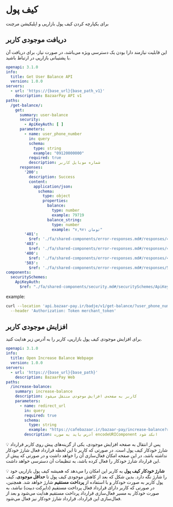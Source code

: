 # کیف پول

برای یکپارچه کردن کیف پول بازارپی و اپلیکیشن مرچنت

## دریافت موجودی کاربر

این قابلیت نیازمند دارا بودن یک دسترسی ویژه می‌باشد، در صورت نیاز، برای دریافت آن با پشتیبانی بازارپی در ارتباط باشید.

```yaml
openapi: 3.1.0
info:
  title: Get User Balance API
  version: 1.0.0
servers:
  - url: 'https://{base_url}{base_path_v1}'
    description: BazaarPay API v1
paths:
  /get-balance/:
    get:
      summary: user-balance
      security:
        - ApiKeyAuth: [ ]
      parameters:
        - name: user_phone_number
          in: query
          schema:
            type: string
            example: "09120000000"
          required: true
          description: شماره موبایل کاربر
      responses:
        '200':
          description: Success
          content:
            application/json:
              schema:
                type: object
                properties:
                  balance:
                    type: number
                    example: 79719
                  balance_string:
                    type: number
                    example: "۷,۹۷۱ تومان"
        '401':
          $ref: './fa/shared-components/error-responses.md#/responses/401'
        '403':
          $ref: './fa/shared-components/error-responses.md#/responses/403'
        '400':
          $ref: './fa/shared-components/error-responses.md#/responses/400'
        '503':
          $ref: './fa/shared-components/error-responses.md#/responses/503'
components:
  securitySchemes:
    ApiKeyAuth:
      $ref: "./fa/shared-components/security.md#/securitySchemes/ApiKeyAuth";
```

example:

```bash
curl --location 'api.bazaar-pay.ir/badje/v1/get-balance/?user_phone_number=09120000000' \
  --header 'Authorization: Token merchant_token'
```

## افزایش موجودی کاربر

برای افزایش موجودی کیف پول بازارپی، کاربر را به آدرس زیر هدایت کنید.

```yaml
openapi: 3.1.0
info:
  title: Open Increase Balance Webpage
  version: 1.0.0
servers:
  - url: 'https://{base_url}{base_path}'
    description: BazaarPay Web
paths:
  /increase-balance:
    summary: increase-balance
    description: کاربر به صفحه‌ی افزایش موجودی منتقل می‌شود
    parameters:
      - name: redirect_url
        in: query
        required: true
        schema:
          type: string
          example: "https://cafebazaar.ir/bazaar-pay/increase-balance?redirect_url=https://bazaar-pay.ir"
        description: آدرس باید به صورت encodeURIComponent انکد شود
```

:bulb: پس از انتقال به صفحه افزایش موجودی، یکی از گزینه‌های پیش روی کاربر قرارداد شارژ خودکار کیف پول است.
در صورتی که کاربر تا این لحظه قرارداد فعال شارژ خودکار نداشته باشد، در این صفحه امکان فعال‌سازی آن را خواهد داشت و در
صورتی که پیش از این قرارداد شارژ خودکار را فعال کرده باشد، به تنظیمات آن دسترسی خواهد داشت.

:bulb: **شارژ خودکار کیف پول** به کاربر این امکان را می‌دهد که همیشه کیف پول بازارپی خود را شارژ نگه دارد. بدین شکل که
بعد از کاهش موجودی کیف پول تا **حداقل موجودی**، کیف پول کاربر به صورت خودکار و با استفاده از **پرداخت مستقیم** شارژ
خواهد شد.
همچنین، در صورتی که کاربر دارای قرارداد فعال پرداخت مستقیم (دایرکت دبیت) نباشد، به صورت خودکار به مسیر فعال‌سازی قرارداد پرداخت
مستقیم هدایت می‌شود و بعد از فعال‌سازی این قرارداد، قرارداد شارژ خودکار نیز فعال می‌شود.